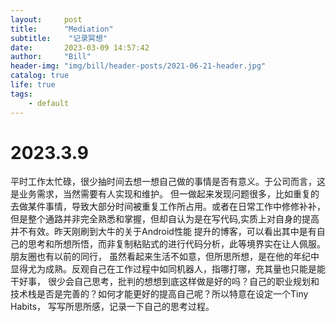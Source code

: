 ```yaml
---
layout:     post
title:      "Mediation"
subtitle:    "记录冥想"
date:       2023-03-09 14:57:42
author:     "Bill"
header-img: "img/bill/header-posts/2021-06-21-header.jpg"
catalog: true
life: true
tags:
    - default
---
```



# 2023.3.9

平时工作太忙碌，很少抽时间去想一想自己做的事情是否有意义。于公司而言，这是业务需求，当然需要有人实现和维护。
但一做起来发现问题很多，比如重复的去做某件事情，导致大部分时间被重复工作所占用。或者在日常工作中修修补补，
但是整个通路并非完全熟悉和掌握，但却自认为是在写代码,实质上对自身的提高并不有效。昨天刚刷到大牛的关于Android性能
提升的博客，可以看出其中是有自己的思考和所想所悟，而非复制粘贴式的进行代码分析，此等境界实在让人佩服。朋友圈也有以前的同行，
虽然看起来生活不如意，但所思所想，是在他的年纪中显得尤为成熟。反观自己在工作过程中如同机器人，指哪打哪，充其量也只能是能干好事，
很少会自己思考，批判的想想到底这样做是好的吗？自己的职业规划和技术栈是否是完善的？如何才能更好的提高自己呢？所以特意在设定一个Tiny Habits，
写写所思所感，记录一下自己的思考过程。
